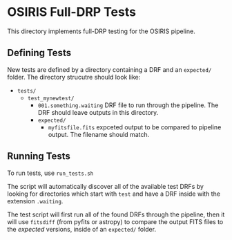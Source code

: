 # OSIRIS Full-DRP Tests

This directory implements full-DRP testing for the OSIRIS pipeline.

## Defining Tests

New tests are defined by a directory containing a DRF and an ``expected/`` folder. The directory strucutre should look like:

- ``tests/``
    - ``test_mynewtest/``
        - ``001.something.waiting`` DRF file to run through the pipeline. The DRF should leave outputs in this directory.
        - ``expected/``
            - ``myfitsfile.fits`` expceted output to be compared to pipeline output. The filename should match.

## Running Tests

To run tests, use ``run_tests.sh``

The script will automatically discover all of the available test DRFs by looking for directories which start with ``test`` and have a DRF inside with the extension ``.waiting``.

The test script will first run all of the found DRFs through the pipeline, then it will use ``fitsdiff`` (from pyfits or astropy) to compare the output FITS files to the _expected_ versions, inside of an ``expected/`` folder.